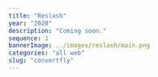 ```yaml
---
title: "Reslash"
year: "2020"
description: "Coming soon."
sequence: 1
bannerImage: ../images/reslash/main.png
categories: "all web"
slug: "convertfly"
---
```

